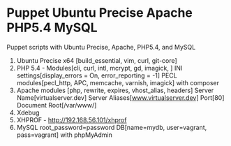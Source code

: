 Puppet Ubuntu Precise Apache PHP5.4 MySQL
=========================================

Puppet scripts with Ubuntu Precise, Apache, PHP5.4, and MySQL

1. Ubuntu Precise x64 [build_essential, vim, curl, git-core]
2. PHP 5.4 - Modules[cli, curl, intl, mcrypt, gd, imagick, ] INI settings[display_errors = On, error_reporting = -1] PECL modules[pecl_http, APC, memcache, varnish, imagick] with composer
3. Apache modules [php, rewrite, expires, vhost_alias, headers] Server Name[virtualserver.dev] Server Aliases[www.virtualserver.dev] Port[80] Document Root[/var/www/]
4. Xdebug
5. XHPROF - http://192.168.56.101/xhprof
6. MySQL root_password=password DB[name=mydb, user=vagrant, pass=vagrant] with phpMyAdmin

